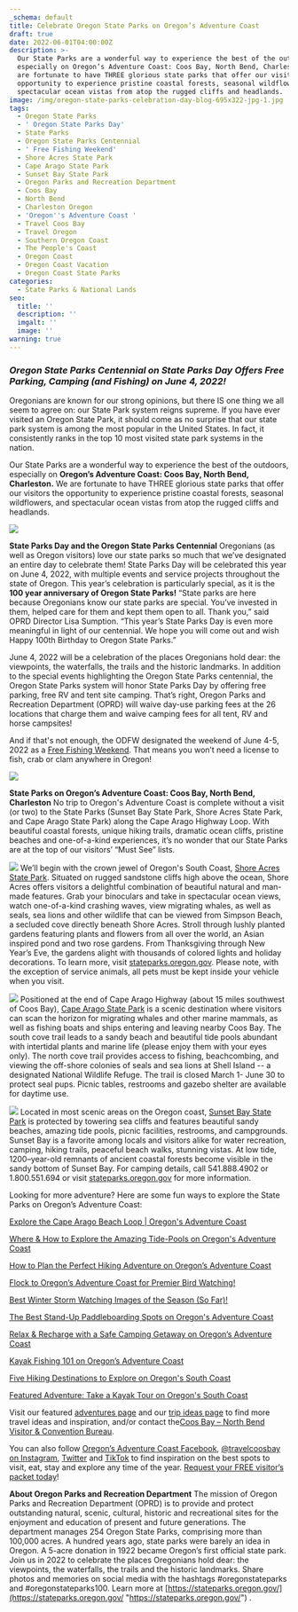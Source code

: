 ```yaml
---
_schema: default
title: Celebrate Oregon State Parks on Oregon’s Adventure Coast
draft: true
date: 2022-06-01T04:00:00Z
description: >-
  Our State Parks are a wonderful way to experience the best of the outdoors,
  especially on Oregon’s Adventure Coast: Coos Bay, North Bend, Charleston. We
  are fortunate to have THREE glorious state parks that offer our visitors the
  opportunity to experience pristine coastal forests, seasonal wildflowers, and
  spectacular ocean vistas from atop the rugged cliffs and headlands.
image: /img/oregon-state-parks-celebration-day-blog-695x322-jpg-1.jpg
tags:
  - Oregon State Parks
  - ' Oregon State Parks Day'
  - State Parks
  - Oregon State Parks Centennial
  - ' Free Fishing Weekend'
  - Shore Acres State Park
  - Cape Arago State Park
  - Sunset Bay State Park
  - Oregon Parks and Recreation Department
  - Coos Bay
  - North Bend
  - Charleston Oregon
  - 'Oregon''s Adventure Coast '
  - Travel Coos Bay
  - Travel Oregon
  - Southern Oregon Coast
  - The People's Coast
  - Oregon Coast
  - Oregon Coast Vacation
  - Oregon Coast State Parks
categories:
  - State Parks & National Lands
seo:
  title: ''
  description: ''
  imgalt: ''
  image: ''
warning: true
---
```

### *Oregon State Parks Centennial on State Parks Day Offers Free Parking, Camping (and Fishing) on June 4, 2022!*

Oregonians are known for our strong opinions, but there IS one thing we all seem to agree on: our State Park system reigns supreme. If you have ever visited an Oregon State Park, it should come as no surprise that our state park system is among the most popular in the United States. In fact, it consistently ranks in the top 10 most visited state park systems in the nation.

Our State Parks are a wonderful way to experience the best of the outdoors, especially on **Oregon’s Adventure Coast: Coos Bay, North Bend, Charleston.** We are fortunate to have THREE glorious state parks that offer our visitors the opportunity to experience pristine coastal forests, seasonal wildflowers, and spectacular ocean vistas from atop the rugged cliffs and headlands.

![](/img/south-coast-culture-tour-blog-695x322-jpg.png)

**State Parks Day and the Oregon State Parks Centennial**
Oregonians (as well as Oregon visitors) love our state parks so much that we’ve designated an entire day to celebrate them! State Parks Day will be celebrated this year on June 4, 2022, with multiple events and service projects throughout the state of Oregon. This year’s celebration is particularly special, as it is the **100 year anniversary of Oregon State Parks!** “State parks are here because Oregonians know our state parks are special. You’ve invested in them, helped care for them and kept them open to all. Thank you,” said OPRD Director Lisa Sumption. “This year’s State Parks Day is even more meaningful in light of our centennial. We hope you will come out and wish Happy 100th Birthday to Oregon State Parks.”

June 4, 2022 will be a celebration of the places Oregonians hold dear: the viewpoints, the waterfalls, the trails and the historic landmarks. In addition to the special events highlighting the Oregon State Parks centennial, the Oregon State Parks system will honor State Parks Day by offering free parking, free RV and tent site camping. That’s right, Oregon Parks and Recreation Department (OPRD) will waive day-use parking fees at the 26 locations that charge them and waive camping fees for all tent, RV and horse campsites!

And if that's not enough, the ODFW designated the weekend of June 4-5, 2022 as a [Free Fishing Weekend](https://myodfw.com/articles/2022-free-fishing-days-and-events#:~:text=The%20first%20weekend%20in%20June,Take%20the%20family%20fishing%20page.). That means you won’t need a license to fish, crab or clam anywhere in Oregon!

![](/img/river-fishing-21.jpg)

**State Parks on Oregon’s Adventure Coast: Coos Bay, North Bend, Charleston**
No trip to Oregon's Adventure Coast is complete without a visit (or two) to the State Parks (Sunset Bay State Park, Shore Acres State Park, and Cape Arago State Park) along the Cape Arago Highway Loop. With beautiful coastal forests, unique hiking trails, dramatic ocean cliffs, pristine beaches and one-of-a-kind experiences, it’s no wonder that our State Parks are at the top of our visitors’ “Must See” lists.<br>

**![](/img/ShoreAcres-State-Park-v02-695x125.jpg)**
We’ll begin with the crown jewel of Oregon's South Coast, [Shore Acres State Park](https://oregonstateparks.org/index.cfm?do=parkPage.dsp_parkPage&amp;parkId=68). Situated on rugged sandstone cliffs high above the ocean, Shore Acres offers visitors a delightful combination of beautiful natural and man-made features. Grab your binoculars and take in spectacular ocean views, watch one-of-a-kind crashing waves, view migrating whales, as well as seals, sea lions and other wildlife that can be viewed from Simpson Beach, a secluded cove directly beneath Shore Acres. Stroll through lushly planted gardens featuring plants and flowers from all over the world, an Asian inspired pond and two rose gardens. From Thanksgiving through New Year’s Eve, the gardens alight with thousands of colored lights and holiday decorations. To learn more, visit [stateparks.oregon.gov](https://stateparks.oregon.gov/index.cfm?do=park.profile&amp;parkId=68). Please note, with the exception of service animals, all pets must be kept inside your vehicle when you visit.

**![](/img/Cape-Arago-State-Park-695x125.jpg)**
Positioned at the end of Cape Arago Highway (about 15 miles southwest of Coos Bay), [Cape Arago State Park](https://oregonstateparks.org/index.cfm?do=parkPage.dsp_parkPage&amp;parkId=66) is a scenic destination where visitors can scan the horizon for migrating whales and other marine mammals, as well as fishing boats and ships entering and leaving nearby Coos Bay. The south cove trail leads to a sandy beach and beautiful tide pools abundant with intertidal plants and marine life (please enjoy them with your eyes only). The north cove trail provides access to fishing, beachcombing, and viewing the off-shore colonies of seals and sea lions at Shell Island -- a designated National Wildlife Refuge. The trail is closed March 1- June 30 to protect seal pups. Picnic tables, restrooms and gazebo shelter are available for daytime use.

**![](/img/Sunset-Bay-State-Park-v02-695x125.jpg)**
Located in most scenic areas on the Oregon coast, [Sunset Bay State Park](https://oregonstateparks.org/index.cfm?do=parkPage.dsp_parkPage&amp;parkId=70) is protected by towering sea cliffs and features beautiful sandy beaches, amazing tide pools, picnic facilities, restrooms, and campgrounds. Sunset Bay is a favorite among locals and visitors alike for water recreation, camping, hiking trails, peaceful beach walks, stunning vistas. At low tide, 1200–year-old remnants of ancient coastal forests become visible in the sandy bottom of Sunset Bay. For camping details, call 541.888.4902 or 1.800.551.694 or visit [stateparks.oregon.gov](https://stateparks.oregon.gov/index.cfm?do=park.profile&amp;parkId=70) for more information.

Looking for more adventure? Here are some fun ways to explore the State Parks on Oregon’s Adventure Coast:

[Explore the Cape Arago Beach Loop \| Oregon's Adventure Coast](https://www.oregonsadventurecoast.com/tripideas/explore-the-cape-arago-beach-loop)

[Where & How to Explore the Amazing Tide-Pools on Oregon's Adventure Coast](https://www.oregonsadventurecoast.com/blog/where-how-to-explore-the-amazing-tide-pools-on-oregon-s-adventure-coast/)

[How to Plan the Perfect Hiking Adventure on Oregon’s Adventure Coast](https://www.oregonsadventurecoast.com/blog/how-to-plan-the-perfect-hiking-adventure-on-oregon-s-adventure-coast/)

[Flock to Oregon’s Adventure Coast for Premier Bird Watching!](https://www.oregonsadventurecoast.com/blog/flock-to-oregon-s-adventure-coast-for-premier-bird-watching/)

[Best Winter Storm Watching Images of the Season (So Far)!](https://www.oregonsadventurecoast.com/blog/best-winter-storm-watching-images-of-the-season-so-far/)

[The Best Stand-Up Paddleboarding Spots on Oregon's Adventure Coast](https://www.oregonsadventurecoast.com/blog/the-best-stand-up-paddleboarding-spots-on-oregon-s-adventure-coast/)

[Relax & Recharge with a Safe Camping Getaway on Oregon’s Adventure Coast](https://www.oregonsadventurecoast.com/blog/relax-recharge-with-a-safe-camping-getaway-on-oregon-s-adventure-coast/)

[Kayak Fishing 101 on Oregon’s Adventure Coast](https://www.oregonsadventurecoast.com/blog/kayak-fishing-101-on-oregon-s-adventure-coast/)

[Five Hiking Destinations to Explore on Oregon's South Coast](https://www.oregonsadventurecoast.com/blog/hit-the-trails-six-hiking-destinations-to-explore-on-oregon-s-adventure-coast/)

[Featured Adventure: Take a Kayak Tour on Oregon's South Coast](https://www.oregonsadventurecoast.com/blog/2018-05-18-featured-adventure-take-a-kayak-tour-on-oregons-south-coast/)

Visit our featured [adventures page](https://www.oregonsadventurecoast.com/adventures) and our [trip ideas page](https://www.oregonsadventurecoast.com/tripideas) to find more travel ideas and inspiration, and/or contact the[Coos Bay – North Bend Visitor & Convention Bureau](https://www.oregonsadventurecoast.com/).

You can also follow [Oregon’s Adventure Coast Facebook](https://www.facebook.com/OregonsAdventureCoast/), [@travelcoosbay on Instagram](https://www.instagram.com/travelcoosbay/), [Twitter](https://twitter.com/travelcoosbay?lang=en) and [TikTok](https://www.tiktok.com/@oregonsadventurecoast?lang=en) to find inspiration on the best spots to visit, eat, stay and explore any time of the year. [Request your FREE visitor’s packet today](https://www.oregonsadventurecoast.com/contact/#contactform)!

**About Oregon Parks and Recreation Department**
The mission of Oregon Parks and Recreation Department (OPRD) is to provide and protect outstanding natural, scenic, cultural, historic and recreational sites for the enjoyment and education of present and future generations. The department manages 254 Oregon State Parks, comprising more than 100,000 acres. A hundred years ago, state parks were barely an idea in Oregon. A 5-acre donation in 1922 became Oregon’s first official state park. Join us in 2022 to celebrate the places Oregonians hold dear: the viewpoints, the waterfalls, the trails and the historic landmarks. Share photos and memories on social media with the hashtags \#oregonstateparks and \#oregonstateparks100. Learn more at [https://stateparks.oregon.gov/](https://stateparks.oregon.gov/ "https://stateparks.oregon.gov/") .